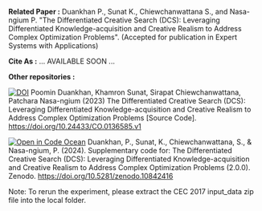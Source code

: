 **Related Paper :**
Duankhan P., Sunat K., Chiewchanwattana S., and Nasa-ngium P. "The Differentiated Creative Search (DCS): Leveraging Differentiated Knowledge-acquisition and Creative Realism to Address Complex Optimization Problems". (Accepted for publication in Expert Systems with Applications)

**Cite As :**
... AVAILABLE SOON ...

**Other repositories :**

[![DOI](https://zenodo.org/badge/DOI/10.5281/zenodo.10842416.svg)](https://doi.org/10.5281/zenodo.10842416) 
Poomin Duankhan, Khamron Sunat, Sirapat Chiewchanwattana, Patchara Nasa-ngium (2023) The Differentiated Creative Search (DCS): Leveraging Differentiated Knowledge-acquisition and Creative Realism to Address Complex Optimization Problems [Source Code]. https://doi.org/10.24433/CO.0136585.v1

[![Open in Code Ocean](https://codeocean.com/codeocean-assets/badge/open-in-code-ocean.svg)](https://codeocean.com/capsule/0964327/tree)
Duankhan, P., Sunat, K., Chiewchanwattana, S., & Nasa-ngium, P. (2024). Supplementary code for: The Differentiated Creative Search (DCS): Leveraging Differentiated Knowledge-acquisition and Creative Realism to Address Complex Optimization Problems (2.0.0). Zenodo. https://doi.org/10.5281/zenodo.10842416

Note:
To rerun the experiment, please extract the CEC 2017 input_data zip file into the local folder.
